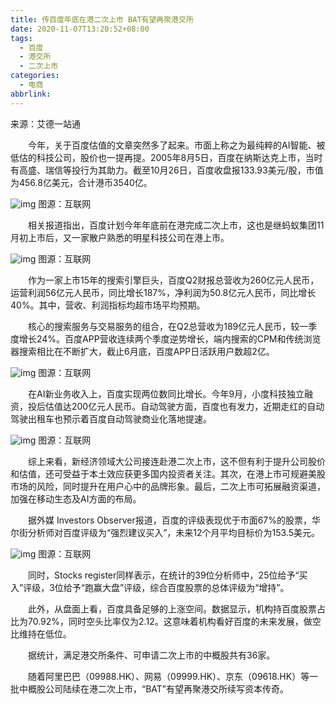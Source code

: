 ```yaml
---
title: 传百度年底在港二次上市 BAT有望再聚港交所
date: 2020-11-07T13:20:52+08:00
tags:
  - 百度
  - 港交所
  - 二次上市
categories:
  - 电商
abbrlink:
---
```


来源：艾德一站通　　

　　今年，关于百度估值的文章突然多了起来。市面上称之为最纯粹的AI智能、被低估的科技公司，股价也一提再提。2005年8月5日，百度在纳斯达克上市，当时有高盛、瑞信等投行为其助力。截至10月26日，百度收盘报133.93美元/股，市值为456.8亿美元，合计港币3540亿。

![img](https://cdn.jsdelivr.net/gh/yakeing/Documentation@main/Hexo/images/7351-kcaeqzy0239713.png)
图源：互联网

　　相关报道指出，百度计划今年年底前在港完成二次上市，这也是继蚂蚁集团11月初上市后，又一家散户熟悉的明星科技公司在港上市。

![img](https://cdn.jsdelivr.net/gh/yakeing/Documentation@main/Hexo/images/93c4-kcaeqzy0239767.png)
图源：互联网

　　作为一家上市15年的搜索引擎巨头，百度Q2财报总营收为260亿元人民币，运营利润56亿元人民币，同比增长187%，净利润为50.8亿元人民币，同比增长40%。其中，营收、利润指标均超市场平均预期。

　　核心的搜索服务与交易服务的组合，在Q2总营收为189亿元人民币，较一季度增长24%。百度APP营收连续两个季度逆势增长，端内搜索的CPM和传统浏览器搜索相比在不断扩大，截止6月底，百度APP日活跃用户数超2亿。

![img](https://cdn.jsdelivr.net/gh/yakeing/Documentation@main/Hexo/images/6fe0-kcaeqzy0239897.png)
图源：互联网

　　在AI新业务收入上，百度实现两位数同比增长。今年9月，小度科技独立融资，投后估值达200亿元人民币。自动驾驶方面，百度也有发力，近期走红的自动驾驶出租车也预示着百度自动驾驶商业化落地提速。

![img](https://cdn.jsdelivr.net/gh/yakeing/Documentation@main/Hexo/images/fcbd-kcaeqzy0239964.png)
图源：互联网

　　综上来看，新经济领域大公司接连赴港二次上市，这不但有利于提升公司股价和估值，还可受益于本土效应获更多国内投资者关注。其次，在港上市可规避美股市场的风险，同时提升在用户心中的品牌形象。最后，二次上市可拓展融资渠道，加强在移动生态及AI方面的布局。

　　据外媒 Investors Observer报道，百度的评级表现优于市面67%的股票，华尔街分析师对百度评级为“强烈建议买入”，未来12个月平均目标价为153.5美元。

![img](https://cdn.jsdelivr.net/gh/yakeing/Documentation@main/Hexo/images/7be1-kcaeqzy0240029.png)
图源：互联网

　　同时，Stocks register同样表示，在统计的39位分析师中，25位给予“买入”评级，3位给予“跑赢大盘”评级，综合百度股票的总体评级为“增持”。

　　此外，从盘面上看，百度具备足够的上涨空间。数据显示，机构持百度股票占比为70.92%，同时空头比率仅为2.12。这意味着机构看好百度的未来发展，做空比维持在低位。

　　据统计，满足港交所条件、可申请二次上市的中概股共有36家。

　　随着阿里巴巴（09988.HK）、网易（09999.HK）、京东（09618.HK）等一批中概股公司陆续在港二次上市，“BAT”有望再聚港交所续写资本传奇。